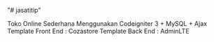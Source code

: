 "# jasatitip" 

Toko Online Sederhana Menggunakan Codeigniter 3 + MySQL + Ajax
Template Front End : Cozastore
Template Back End : AdminLTE



